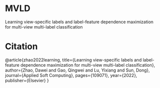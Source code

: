 # MVLD
Learning view-specific labels and label-feature dependence maximization for multi-view multi-label classification
# Citation
@article{zhao2022learning,
  title={Learning view-specific labels and label-feature dependence maximization for multi-view multi-label classification},
  author={Zhao, Dawei and Gao, Qingwei and Lu, Yixiang and Sun, Dong},
  journal={Applied Soft Computing},
  pages={109071},
  year={2022},
  publisher={Elsevier}
}
